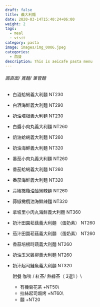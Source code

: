 ```yaml
---
draft: false
title: 義大利麵
date: 2020-03-14T15:40:24+06:00
weight: 2
tags:
  - meal
  - visit
category: pasta
image: images/img_0006.jpeg
categories:
  - 西餐
description: This is aeicafe pasta menu
---
```

###### 圓直面/ 寬麵/ 筆管麵

* 白酒蛤蜊義大利麵  NT230 
* 白酒海鮮義大利麵  NT290
* 奶油培根義大利麵  NT230
* 白醬小肉丸義大利麵  NT260
* 奶油蛤蜊義大利麵  NT260
* 奶油海鮮義大利麵  NT320
* 番茄小肉丸義大利麵  NT260
* 番茄蛤蜊義大利麵  NT260
* 番茄海鮮義大利麵  NT320
* 蒜椒橄欖油蛤蜊辣麵  NT260 
* 蒜椒橄欖油海鮮辣麵  NT320 
* 拿坡里小肉丸海鮮義大利麵 NT360
* 奶汁田園菘菇義大利麵 （蛋奶素） NT260
* 茄汁田園菘菇義大利麵 （蛋奶素） NT260
* 香蒜培根時蔬義大利麵  NT260
* 奶油玉米雞柳義大利麵  NT260
* 奶汁起司鮭魚義大利麵  NT320

  附餐     咖啡 / 紅茶/ 熱綠茶（ 3選1 ）\
  + 有機菊花茶 +NT50\
  + 拉絲起司焗烤 +NT60\
  + 麵 +NT20